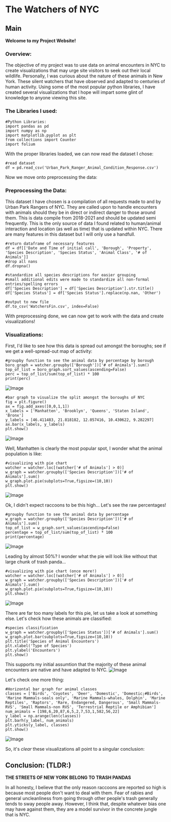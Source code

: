 # The Watchers of NYC

## Main

**Welcome to my Project Website!**

### Overview:

The objective of my project was to use data on animal encounters in NYC to create visualizations that may urge site visitors to seek out their local wildlife. Personally, I was curious about the nature of these animals in New York. These silent watchers that have observed and adapted to centuries of human activity. Using some of the most popular python libraries, I have created several visualizations that I hope will impart some glint of knowledge to anyone viewing this site.

### The Libraries I used:
```
#Python Libraries:
import pandas as pd
import numpy as np
import matplotlib.pyplot as plt
from collections import Counter
import folium
```

With the proper libraries loaded, we can now read the dataset I chose:
```
#read dataset
df = pd.read_csv('Urban_Park_Ranger_Animal_Condition_Response.csv')
```

Now we move onto preprocessing the data:

### Preprocessing the Data:

This dataset I have chosen is a compilation of all requests made to and by Urban Park Rangers of NYC. They are called upon to handle encounters with animals should they be in direct or indirect danger to those around them. This is data compile from 2018-2021 and should be updated semi frequently. This is the only source of data I found related to human/animal interaction and location (as well as time) that is updated within NYC. There are many features in this dataset but I will only use a handfull. 
```
#return dataframe of necessary features
df = df[['Date and Time of initial call', 'Borough', 'Property', 'Species Description', 'Species Status', 'Animal Class', '# of Animals']]
#drop all nans
df.dropna()

#standardize all species descriptions for easier grouping
#small additional edits were made to standardize all non-formal entries/spelling errors
df['Species Description'] = df['Species Description'].str.title()
df['Species Status'] = df['Species Status'].replace(np.nan, 'Other')

#output to new file
df.to_csv('WatchersFin.csv', index=False)
```
With preprocessing done, we can now get to work with the data and create visualizations!

### Visualizations:

First, I'd like to see how this data is spread out amongst the boroughs; see if we get a well-spread-out map of activity:
```
#groupby function to see the animal data by percentage by borough
boro_graph = watcher.groupby(['Borough'])['# of Animals'].sum()
top_of_list = boro_graph.sort_values(ascending=False)
perc = top_of_list/sum(top_of_list) * 100
print(perc)
```
![Image](boro_p.PNG)
```
#bar graph to visualize the split amongst the boroughs oF NYC
fig = plt.figure()
ax = fig.add_axes([0,0,1,1])
x_labels = ['Manhatten', 'Brooklyn', 'Queens', 'Staten Island', 'Bronx']
y_labels = [46.411483, 21.818182, 12.057416, 10.430622, 9.282297]
ax.bar(x_labels, y_labels)
plt.show()
```
![Image](bar1.png)

Well, Manhatten is clearly the most popular spot, I wonder what the animal population is like:
```
#visualizing with pie chart
watcher = watcher.loc[(watcher['# of Animals'] > 0)]
w_graph = watcher.groupby(['Species Description'])['# of Animals'].sum()
w_graph.plot.pie(subplots=True,figsize=(10,10))
plt.show()
```

![Image](pie1.png)

Ok, I didn't expect raccoons to be this high...
Let's see the raw percentages!

```
#groupby function to see the animal data by percentage
w_graph = watcher.groupby(['Species Description'])['# of Animals'].sum()
top_of_list = w_graph.sort_values(ascending=False)
percentage = top_of_list/sum(top_of_list) * 100
print(percentage)
```

![Image](animal_p.PNG)

Leading by almost 50%? I wonder what the pie will look like without that large chunk of trash panda...

```
#visualizing with pie chart (once more!)
watcher = watcher.loc[(watcher['# of Animals'] > 0)]
w_graph = watcher.groupby(['Species Description'])['# of Animals'].sum()
w_graph.plot.pie(subplots=True,figsize=(10,10))
plt.show()
```

![Image](pie2.png)

There are far too many labels for this pie, let us take a look at something else.
Let's check how these animals are classified:

```
#species classification
w_graph = watcher.groupby(['Species Status'])['# of Animals'].sum()
w_graph.plot.bar(subplots=True,figsize=(10,10))
plt.title('Species of Animal Encounters')
plt.xlabel('Type of Species')
plt.ylabel('Encounters')
plt.show()
```
This supports my initial assumtion that the majority of these animal encounters are native and have adapted to NYC.
![Image](bar2.png)

Let's check one more thing:
```
#Horizontal bar graph for animal classes
classes = ['Birds', 'Coyotes', 'Deer', 'Domestic', 'Domestic;#Birds', 'Marine Mammals-seals only', 'Marine Mammals-whales, Dolphin', 'Marine Reptiles', 'Raptors', 'Rare, Endangered, Dangerous', 'Small Mammals-RVS', 'Small Mammals-non RVS', 'Terrestrial Reptile or Amphibian']
num_animals = [198,6,20,87,6,5,2,7,53,1,582,56,22]
y_label = np.arange(len(classes))
plt.barh(y_label, num_animals)
plt.yticks(y_label, classes)
plt.show()
```
![Image](bar3.png)

So, it's _clear_ these visualizations all point to a singular conclusion:

## Conclusion: (TLDR:)

**THE STREETS OF NEW YORK BELONG TO TRASH PANDAS**

In all honesty, I believe that the only reason raccoons are reported so high is because most people don't want to deal with them. Fear of rabies and general uncleanliness from going through other people's trash generally tends to sway people away. However, I think that, despite whatever bias one may have against them, they are a model survivor in the concrete jungle that is NYC.




















